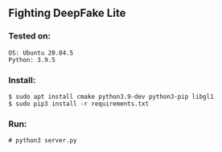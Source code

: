 ## Fighting DeepFake Lite

### Tested on:
```
OS: Ubuntu 20.04.5
Python: 3.9.5

```

### Install:
```
$ sudo apt install cmake python3.9-dev python3-pip libgl1
$ sudo pip3 install -r requirements.txt

```

### Run:

```
# python3 server.py

```
